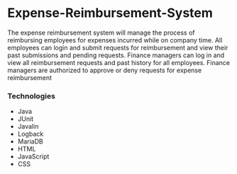 # Expense-Reimbursement-System

The expense reimbursement system will manage the process of reimbursing employees for expenses incurred while on company time. All employees can login and submit requests for reimbursement and view their past submissions and pending requests. Finance managers can log in and view all reimbursement requests and past history for all employees. Finance managers are authorized to approve or deny requests for expense reimbursement

### Technologies
- Java
- JUnit
- Javalin
- Logback
- MariaDB
- HTML
- JavaScript
- CSS
